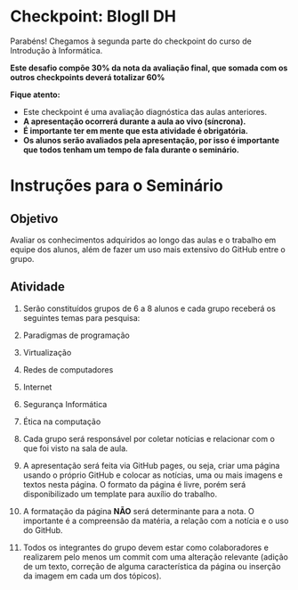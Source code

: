 # **Checkpoint: BlogII DH**

Parabéns! Chegamos à segunda parte do checkpoint do curso de Introdução à Informática.

**Este desafio compõe 30% da nota da avaliação final, que somada com os outros checkpoints deverá totalizar 60%**

**Fique atento:**

- Este checkpoint é uma avaliação diagnóstica das aulas anteriores.
- **A apresentação ocorrerá durante a aula ao vivo (síncrona).**
- **É importante ter em mente que esta atividade é obrigatória.**
- **Os alunos serão avaliados pela apresentação, por isso é importante que todos tenham um tempo de fala durante o seminário.**

#
# **Instruções para o Seminário**

## **Objetivo**

Avaliar os conhecimentos adquiridos ao longo das aulas e o trabalho em equipe dos alunos, além de fazer um uso mais extensivo do GitHub entre o grupo.

## **Atividade**

1. Serão constituídos grupos de 6 a 8 alunos e cada grupo receberá os seguintes temas para pesquisa:
  1. Paradigmas de programação
  2. Virtualização
  3. Redes de computadores
  4. Internet
  5. Segurança Informática
  6. Ética na computação

1. Cada grupo será responsável por coletar notícias e relacionar com o que foi visto na sala de aula.
2. A apresentação será feita via GitHub pages, ou seja, criar uma página usando o próprio GitHub e colocar as notícias, uma ou mais imagens e textos nesta página. O formato da página é livre, porém será disponibilizado um template para auxílio do trabalho.
3. A formatação da página **NÃO** será determinante para a nota. O importante é a compreensão da matéria, a relação com a notícia e o uso do GitHub.
4. Todos os integrantes do grupo devem estar como colaboradores e realizarem pelo menos um commit com uma alteração relevante (adição de um texto, correção de alguma característica da página ou inserção da imagem em cada um dos tópicos).